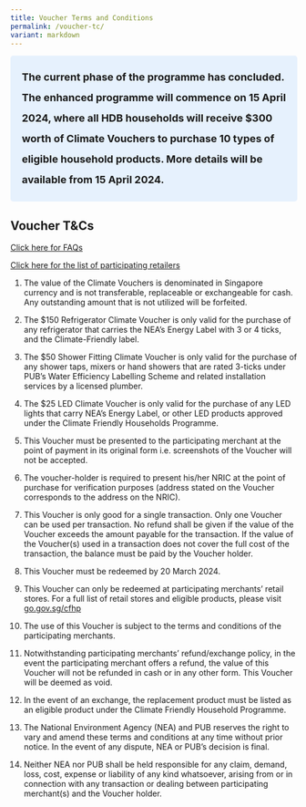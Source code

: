 ```yaml
---
title: Voucher Terms and Conditions
permalink: /voucher-tc/
variant: markdown
---
```

  <style> .light-blue-box { background-color: #E6F1FD; padding: 20px; border-radius: 5px; font-weight: bold; font-size: 18px; line-height: 2;} </style>   <div class="light-blue-box"> The current phase of the programme has concluded. The enhanced programme will commence on 15 April 2024, where all HDB households will receive $300 worth of Climate Vouchers to purchase 10 types of eligible household products. More details will be available from 15 April 2024. </div>  

## Voucher T&amp;Cs

[Click here for FAQs](https://www.climate-friendly-households.gov.sg/faq/)

[Click here for the list of participating retailers](https://www.climate-friendly-households.gov.sg/retailers/list-of-retailers/)



1. The value of the Climate Vouchers is denominated in Singapore currency and is not transferable, replaceable or exchangeable for cash. Any outstanding amount that is not utilized will be forfeited.



2. The $150 Refrigerator Climate Voucher is only valid for the purchase of any refrigerator that carries the NEA’s Energy Label with 3 or 4 ticks, and the Climate-Friendly label.



3. The $50 Shower Fitting Climate Voucher is only valid for the purchase of any shower taps, mixers or hand showers that are rated 3-ticks under PUB’s Water Efficiency Labelling Scheme and related installation services by a licensed plumber.



4. The $25 LED Climate Voucher is only valid for the purchase of any LED lights that carry NEA’s Energy Label, or other LED products approved under the Climate Friendly Households Programme.



5. This Voucher must be presented to the participating merchant at the point of payment in its original form i.e. screenshots of the Voucher will not be accepted.



6. The voucher-holder is required to present his/her NRIC at the point of purchase for verification purposes (address stated on the Voucher corresponds to the address on the NRIC).



7. This Voucher is only good for a single transaction. Only one Voucher can be used per transaction. No refund shall be given if the value of the Voucher exceeds the amount payable for the transaction. If the value of the Voucher(s) used in a transaction does not cover the full cost of the transaction, the balance must be paid by the Voucher holder.



8. This Voucher must be redeemed by 20 March 2024.



9. This Voucher can only be redeemed at participating merchants’ retail stores. For a full list of retail stores and eligible products, please visit [go.gov.sg/cfhp](https://www.climate-friendly-households.gov.sg/)


10. The use of this Voucher is subject to the terms and conditions of the participating merchants.



11. Notwithstanding participating merchants’ refund/exchange policy, in the event the participating merchant offers a refund, the value of this Voucher will not be refunded in cash or in any other form. This Voucher will be deemed as void.



12. In the event of an exchange, the replacement product must be listed as an eligible product under the Climate Friendly Household Programme.



13. The National Environment Agency (NEA) and PUB reserves the right to vary and amend these terms and conditions at any time without prior notice. In the event of any dispute, NEA or PUB’s decision is final.



14. Neither NEA nor PUB shall be held responsible for any claim, demand, loss, cost, expense or liability of any kind whatsoever, arising from or in connection with any transaction or dealing between participating merchant(s) and the Voucher holder.